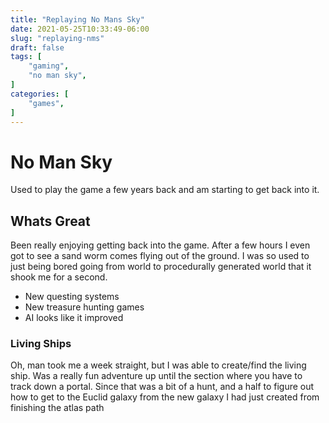```yaml
---
title: "Replaying No Mans Sky"
date: 2021-05-25T10:33:49-06:00
slug: "replaying-nms"
draft: false
tags: [
    "gaming",
    "no man sky",
]
categories: [
    "games",
]
---
```


# No Man Sky

Used to play the game a few years back and am starting to get back into it.

## Whats Great

Been really enjoying getting back into the game. After a few hours I even 
got to see a sand worm comes flying out of the ground. I was so used to just
being bored going from world to procedurally generated world that it shook me
for a second.

* New questing systems
* New treasure hunting games
* AI looks like it improved

### Living Ships

Oh, man took me a week straight, but I was able to create/find the living ship.
Was a really fun adventure up until the section where you have to track down a portal. 
Since that was a bit of a hunt, and a half to figure out how to get to the Euclid galaxy
from the new galaxy I had just created from finishing the atlas path
